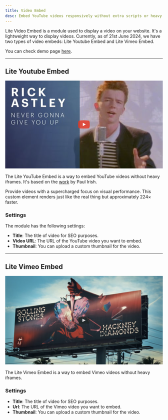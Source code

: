 ```yaml
---
title: Video Embed
desc: Embed YouTube videos responsively without extra scripts or heavy iframes.
---
```


Lite Video Embed is a module used to display a video on your website. It's a lightweight way to display videos. Currently, as of 21st June 2024, we have two types of video embeds: Lite Youtube Embed and Lite Vimeo Embed.

You can check demo page [here](https://143910617.hs-sites-eu1.com/modules/lite-videos-embed).

---

## Lite Youtube Embed

<img src="./lite-youtube-embed.png" alt="Screenshot how Lite YouTube Embed module looks" />

The Lite YouTube Embed is a way to embed YouTube videos without heavy iframes. It's based on the [work](https://github.com/paulirish/lite-youtube-embed) by Paul Irish.

Provide videos with a supercharged focus on visual performance. This custom element renders just like the real thing but approximately 224× faster.

### Settings

The module has the following settings:

- **Title**: The title of video for SEO purposes.
- **Video URL**: The URL of the YouTube video you want to embed.
- **Thumbnail**: You can upload a custom thumbnail for the video.

---

## Lite Vimeo Embed

<img src="./lite-vimeo-embed.png" alt="Screenshot how Lite Vimeo Embed module looks" />

The Lite Vimeo Embed is a way to embed Vimeo videos without heavy iframes.

### Settings

- **Title**: The title of video for SEO purposes.
- **Url**: The URL of the Vimeo video you want to embed.
- **Thumbnail**: You can upload a custom thumbnail for the video.
